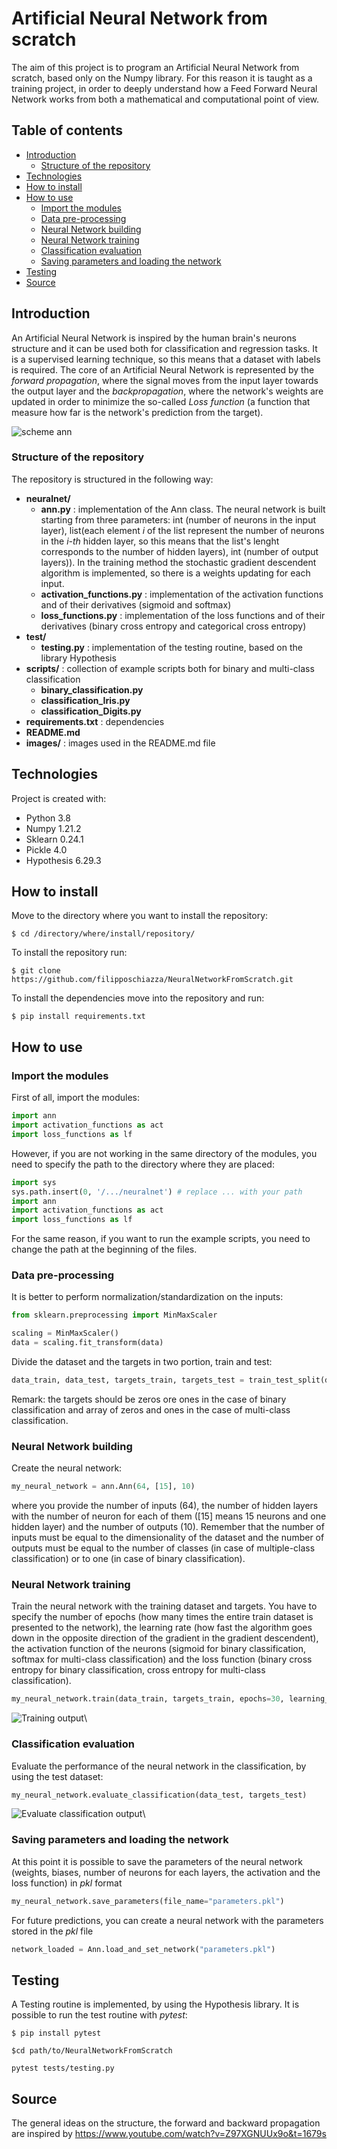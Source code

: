 # Artificial Neural Network from scratch
The aim of this project is to program an Artificial Neural Network from scratch, based only on the Numpy library. For this reason it is taught as a training project, in order to deeply understand how a Feed Forward Neural Network works from both a mathematical and computational point of view.

## Table of contents
* [Introduction](#Introduction)
  * [Structure of the repository](#Structure-of-the-repository)
* [Technologies](#Technologies)
* [How to install](#How-to-install)
* [How to use](#How-to-use)
  * [Import the modules](#Import-the-modules)
  * [Data pre-processing](#Data-pre-processing)
  * [Neural Network building](#Neural-Network-building)
  * [Neural Network training](#Neural-Network-training)
  * [Classification evaluation](#Classification-evaluation)
  * [Saving parameters and loading the network](#Saving-parameters-and-loading-the-network)
* [Testing](#Testing)
* [Source](#Source)

## Introduction
An Artificial Neural Network is inspired by the human brain's neurons structure and it can be used both for classification and regression tasks. It is a supervised learning technique, so this means that a dataset with labels is required. The core of an Artificial Neural Network is represented by the *forward propagation*, where the signal moves from the input layer towards the output layer and the *backpropagation*, where the network's weights are updated in order to minimize the so-called *Loss function* (a function that measure how far is the network's prediction from the target). 

![scheme ann](./images/schema.png)
### Structure of the repository
The repository is structured in the following way:
* **neuralnet/**
  - **ann.py** : implementation of the Ann class. The neural network is built starting from three parameters: int (number of neurons in the input layer), list(each element *i* of the list represent the number of neurons in the *i-th* hidden layer, so this means that the list's lenght corresponds to the number of hidden layers), int (number of output layers)). In the training method the stochastic gradient descendent algorithm is implemented, so there is a weights updating for each input.
  - **activation_functions.py** : implementation of the activation functions and of their derivatives (sigmoid and softmax)
  - **loss_functions.py** : implementation of the loss functions and of their derivatives (binary cross entropy and categorical cross entropy)
* **test/**
  - **testing.py** : implementation of the testing routine, based on the library Hypothesis
* **scripts/** : collection of example scripts both for binary and multi-class classification
  - **binary_classification.py**
  - **classification_Iris.py**
  - **classification_Digits.py**
 * **requirements.txt** : dependencies
 * **README.md**
 * **images/** : images used in the README.md file

## Technologies
Project is created with: 
* Python 3.8
* Numpy 1.21.2
* Sklearn 0.24.1
* Pickle 4.0
* Hypothesis 6.29.3

## How to install
Move to the directory where you want to install the repository:
```
$ cd /directory/where/install/repository/
```
To install the repository run:
```
$ git clone https://github.com/filipposchiazza/NeuralNetworkFromScratch.git
```
To install the dependencies move into the repository and run:
```
$ pip install requirements.txt
```

## How to use
### Import the modules
First of all, import the modules:
```python
import ann
import activation_functions as act
import loss_functions as lf
```
However, if you are not working in the same directory of the modules, you need to specify the path to the directory where they are placed:
```python
import sys
sys.path.insert(0, '/.../neuralnet') # replace ... with your path
import ann
import activation_functions as act
import loss_functions as lf
```
For the same reason, if you want to run the example scripts, you need to change the path at the beginning of the files.

### Data pre-processing
It is better to perform normalization/standardization on the inputs:
```python
from sklearn.preprocessing import MinMaxScaler

scaling = MinMaxScaler()
data = scaling.fit_transform(data)
```
Divide the dataset and the targets in two portion, train and test:
```python
data_train, data_test, targets_train, targets_test = train_test_split(data, targets, test_size=0.3) # here the splitting is train 70% - test 30%
```
Remark: the targets should be zeros ore ones in the case of binary classification and array of zeros and ones in the case of multi-class classification.


### Neural Network building
Create the neural network:
```python
my_neural_network = ann.Ann(64, [15], 10)
```
where you provide the number of inputs (64), the number of hidden layers with the number of neuron for each of them ([15] means 15 neurons and one hidden layer) and the number of outputs (10). Remember that the number of inputs must be equal to the dimensionality of the dataset and the number of outputs must be equal to the number of classes (in case of multiple-class classification) or to one (in case of binary classification).

### Neural Network training
Train the neural network with the training dataset and targets. You have to specify the number of epochs (how many times the entire train dataset is presented to the network), the learning rate (how fast the algorithm goes down in the opposite direction of the gradient in the gradient descendent), the activation function of the neurons (sigmoid for binary classification, softmax for multi-class classification) and the loss function (binary cross entropy for binary classification, cross entropy for multi-class classification).
```python
my_neural_network.train(data_train, targets_train, epochs=30, learning_rate=0.1, activation_function=act.softmax, loss_func=lf.cross_entropy)
```
![Training output](./images/Train.png)\

### Classification evaluation
Evaluate the performance of the neural network in the classification, by using the test dataset:
```python
my_neural_network.evaluate_classification(data_test, targets_test)
```
![Evaluate classification output](./images/Evaluate_classification.png)\

### Saving parameters and loading the network
At this point it is possible to save the parameters of the neural network (weights, biases, number of neurons for each layers, the activation and the loss function) in *pkl* format
```python
my_neural_network.save_parameters(file_name="parameters.pkl")
```
For future predictions, you can create a neural network with the parameters stored in the *pkl* file
```python
network_loaded = Ann.load_and_set_network("parameters.pkl")
```

## Testing
A Testing routine is implemented, by using the Hypothesis library. It is possible to run the test routine with *pytest*:
```
$ pip install pytest

$cd path/to/NeuralNetworkFromScratch

pytest tests/testing.py
```

## Source
The general ideas on the structure, the forward and backward propagation are inspired by https://www.youtube.com/watch?v=Z97XGNUUx9o&t=1679s
